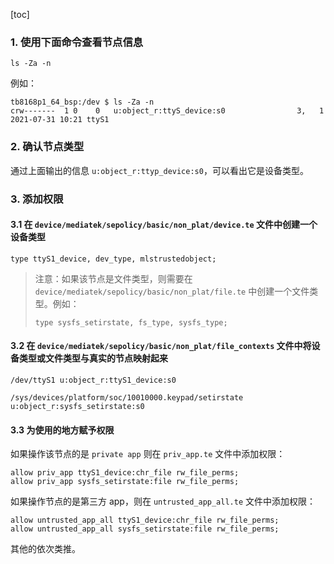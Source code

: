 [toc]

### 1. 使用下面命令查看节点信息

```shell
ls -Za -n
```

例如：

```shell
tb8168p1_64_bsp:/dev $ ls -Za -n
crw-------  1 0    0   u:object_r:ttyS_device:s0                3,   1 2021-07-31 10:21 ttyS1
```

### 2. 确认节点类型

通过上面输出的信息 `u:object_r:ttyp_device:s0`，可以看出它是设备类型。

### 3. 添加权限

#### 3.1 在 `device/mediatek/sepolicy/basic/non_plat/device.te` 文件中创建一个设备类型

```
type ttyS1_device, dev_type, mlstrustedobject;
```

> 注意：如果该节点是文件类型，则需要在 `device/mediatek/sepolicy/basic/non_plat/file.te` 中创建一个文件类型。例如：
>
> ```
> type sysfs_setirstate, fs_type, sysfs_type;
> ```

#### 3.2 在 `device/mediatek/sepolicy/basic/non_plat/file_contexts` 文件中将设备类型或文件类型与真实的节点映射起来

```
/dev/ttyS1 u:object_r:ttyS1_device:s0
```

```
/sys/devices/platform/soc/10010000.keypad/setirstate u:object_r:sysfs_setirstate:s0
```

#### 3.3 为使用的地方赋予权限

如果操作该节点的是 `private app` 则在 `priv_app.te` 文件中添加权限：

```
allow priv_app ttyS1_device:chr_file rw_file_perms;
allow priv_app sysfs_setirstate:file rw_file_perms;
```

如果操作节点的是第三方 app，则在 `untrusted_app_all.te` 文件中添加权限：

```
allow untrusted_app_all ttyS1_device:chr_file rw_file_perms;
allow untrusted_app_all sysfs_setirstate:file rw_file_perms;
```

其他的依次类推。

